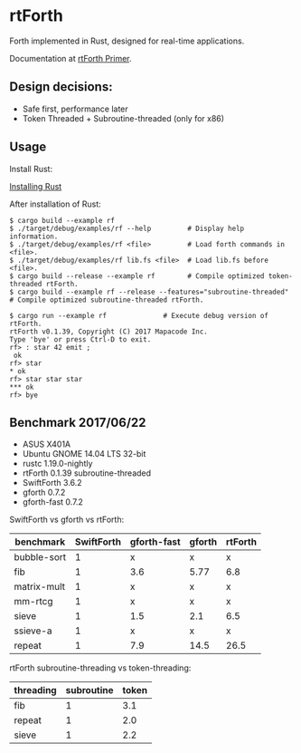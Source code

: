 # rtForth

Forth implemented in Rust, designed for real-time applications.

Documentation at [rtForth Primer](http://chengchangwu.github.io/rtforth/).

## Design decisions:

* Safe first, performance later
* Token Threaded + Subroutine-threaded (only for x86)

## Usage

Install Rust: 

[Installing Rust](https://doc.rust-lang.org/book/installing-rust.html)

After installation of Rust:

```
$ cargo build --example rf
$ ./target/debug/examples/rf --help         # Display help information.
$ ./target/debug/examples/rf <file>         # Load forth commands in <file>.
$ ./target/debug/examples/rf lib.fs <file>  # Load lib.fs before <file>.
$ cargo build --release --example rf        # Compile optimized token-threaded rtForth.
$ cargo build --example rf --release --features="subroutine-threaded"    # Compile optimized subroutine-threaded rtForth.
```

```
$ cargo run --example rf              # Execute debug version of rtForth.
rtForth v0.1.39, Copyright (C) 2017 Mapacode Inc.
Type 'bye' or press Ctrl-D to exit.
rf> : star 42 emit ;
 ok
rf> star
* ok
rf> star star star
*** ok
rf> bye
```

## Benchmark 2017/06/22

* ASUS X401A
* Ubuntu GNOME 14.04 LTS 32-bit
* rustc 1.19.0-nightly
* rtForth 0.1.39 subroutine-threaded
* SwiftForth 3.6.2
* gforth 0.7.2
* gforth-fast 0.7.2

SwiftForth vs gforth vs rtForth:

benchmark   | SwiftForth | gforth-fast |  gforth  | rtForth
----------- | ---------- | ----------- | -------- | -------
bubble-sort |    1       |     x       |     x    |     x        
fib         |    1       |   3.6       |   5.77   |   6.8
matrix-mult |    1       |     x       |     x    |     x
mm-rtcg     |    1       |     x       |     x    |     x
sieve       |    1       |   1.5       |   2.1    |   6.5
ssieve-a    |    1       |     x       |     x    |     x
repeat      |    1       |   7.9       |  14.5    |  26.5

rtForth subroutine-threading vs token-threading:

threading | subroutine | token
----------|------------|--------
fib       |     1      | 3.1
repeat    |     1      | 2.0
sieve     |     1      | 2.2
